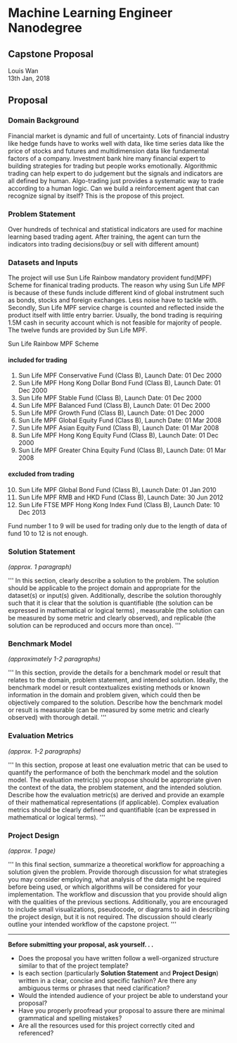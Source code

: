# Machine Learning Engineer Nanodegree

## Capstone Proposal
Louis Wan  
13th Jan, 2018

## Proposal

### Domain Background

Financial market is dynamic and full of uncertainty. Lots of financial industry like hedge funds have to works well with data, like time series data like the price of stocks and futures and multidimension data like fundamental factors of a company. Investment bank hire many financial expert to building strategies for trading but people works emotionally. Algorithmic trading can help expert to do judgement but the signals and indicators are all defined by human. Algo-trading just provides a systematic way to trade according to a human logic. Can we build a reinforcement agent that can recognize signal by itself? This is the propose of this project.

### Problem Statement

Over hundreds of technical and statistical indicators are used for machine learning based trading agent. After training, the agent can turn the indicators into trading decisions(buy or sell with different amount)

### Datasets and Inputs

The project will use Sun Life Rainbow mandatory provident fund(MPF) Scheme for finanical trading products. The reason why using Sun Life MPF is because of these funds include different kind of global instrutment such as bonds, stocks and foreign exchanges. Less noise have to tackle with. Secondly, Sun Life MPF service charge is counted and reflected inside the product itself with little entry barrier. Usually, the bond trading is requiring 1.5M cash in security account which is not feasible for majority of people. The twelve funds are provided by Sun Life MPF.

Sun Life Rainbow MPF Scheme 

#### included for trading
1. Sun Life MPF Conservative Fund (Class B), Launch Date: 01 Dec 2000
2. Sun Life MPF Hong Kong Dollar Bond Fund (Class B), Launch Date: 01 Dec 2000
3. Sun Life MPF Stable Fund (Class B), Launch Date: 01 Dec 2000
4. Sun Life MPF Balanced Fund (Class B), Launch Date: 01 Dec 2000
5. Sun Life MPF Growth Fund (Class B), Launch Date: 01 Dec 2000
6. Sun Life MPF Global Equity Fund (Class B), Launch Date: 01 Mar 2008
7. Sun Life MPF Asian Equity Fund (Class B), Launch Date: 01 Mar 2008
8. Sun Life MPF Hong Kong Equity Fund (Class B), Launch Date: 01 Dec 2000
9. Sun Life MPF Greater China Equity Fund (Class B), Launch Date: 01 Mar 2008

#### excluded from trading
10. Sun Life MPF Global Bond Fund (Class B), Launch Date: 01 Jan 2010
11. Sun Life MPF RMB and HKD Fund (Class B), Launch Date: 30 Jun 2012
12. Sun Life FTSE MPF Hong Kong Index Fund (Class B), Launch Date: 10 Dec 2013

Fund number 1 to 9 will be used for trading only due to the length of data of fund 10 to 12 is not enough.


### Solution Statement
_(approx. 1 paragraph)_

'''
In this section, clearly describe a solution to the problem. The solution should be applicable to the project domain and appropriate for the dataset(s) or input(s) given. Additionally, describe the solution thoroughly such that it is clear that the solution is quantifiable (the solution can be expressed in mathematical or logical terms) , measurable (the solution can be measured by some metric and clearly observed), and replicable (the solution can be reproduced and occurs more than once).
'''

### Benchmark Model
_(approximately 1-2 paragraphs)_

'''
In this section, provide the details for a benchmark model or result that relates to the domain, problem statement, and intended solution. Ideally, the benchmark model or result contextualizes existing methods or known information in the domain and problem given, which could then be objectively compared to the solution. Describe how the benchmark model or result is measurable (can be measured by some metric and clearly observed) with thorough detail.
'''

### Evaluation Metrics
_(approx. 1-2 paragraphs)_

'''
In this section, propose at least one evaluation metric that can be used to quantify the performance of both the benchmark model and the solution model. The evaluation metric(s) you propose should be appropriate given the context of the data, the problem statement, and the intended solution. Describe how the evaluation metric(s) are derived and provide an example of their mathematical representations (if applicable). Complex evaluation metrics should be clearly defined and quantifiable (can be expressed in mathematical or logical terms).
'''

### Project Design
_(approx. 1 page)_

'''
In this final section, summarize a theoretical workflow for approaching a solution given the problem. Provide thorough discussion for what strategies you may consider employing, what analysis of the data might be required before being used, or which algorithms will be considered for your implementation. The workflow and discussion that you provide should align with the qualities of the previous sections. Additionally, you are encouraged to include small visualizations, pseudocode, or diagrams to aid in describing the project design, but it is not required. The discussion should clearly outline your intended workflow of the capstone project.
'''

-----------

**Before submitting your proposal, ask yourself. . .**

- Does the proposal you have written follow a well-organized structure similar to that of the project template?
- Is each section (particularly **Solution Statement** and **Project Design**) written in a clear, concise and specific fashion? Are there any ambiguous terms or phrases that need clarification?
- Would the intended audience of your project be able to understand your proposal?
- Have you properly proofread your proposal to assure there are minimal grammatical and spelling mistakes?
- Are all the resources used for this project correctly cited and referenced?
